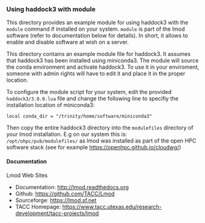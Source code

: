 ### Using haddock3 with module

This directory provides an example module for using haddock3 with the `module` command if installed on your system.
`module` is part of the lmod software (refer to documentation below for details). In short, it allows to enable and disable software at wish on a server.

This directory contains an example module file for haddock3. It assumes that haddock3 has been installed using miniconda3. The module will source the conda environment and activate haddock3. To use it in your enviroment, someone with admin rights will have to edit it and place it in the proper location.

To configure the module script for your system, edit the provided `haddock3/3.0.0.lua` file and change the following line to specifiy the installation location of miniconda3:

```
local conda_dir = "/trinity/home/software/miniconda3"

```

Then copy the entire haddock3 directory into the `modulefiles` directory of your lmod installation. E.g on our system this is: `/opt/ohpc/pub/modulefiles/` as lmod was installed as part of the open HPC software stack (see for example https://openhpc.github.io/cloudwg/) 



#### Documentation

Lmod Web Sites

*  Documentation:    http://lmod.readthedocs.org
*  Github:           https://github.com/TACC/Lmod
*  Sourceforge:      https://lmod.sf.net
*  TACC Homepage:    https://www.tacc.utexas.edu/research-development/tacc-projects/lmod
